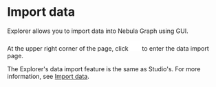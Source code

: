 # Import data

Explorer allows you to import data into Nebula Graph using GUI.

At the upper right corner of the page, click ![download](figs/studio-btn-download.png) to enter the data import page.

The Explorer's data import feature is the same as Studio's. For more information, see [Import data](../nebula-studio/quick-start/st-ug-import-data.md).